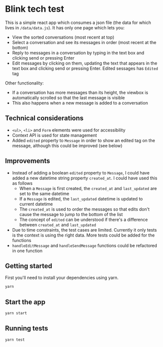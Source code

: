 # Blink tech test

This is a simple react app which consumes a json file (the data for which lives in `/data/data.js`). It has only one page which lets you:

- View the sorted conversations (most recent at top)
- Select a conversation and see its messages in order (most recent at the bottom)
- Reply to messages in a conversation by typing in the text box and clicking send or pressing Enter
- Edit messages by clicking on them, updating the text that appears in the text box and clicking send or pressing Enter. Edited sessages has `Edited` tag

Other functionality:

- If a conversation has more messages than its height, the viewbox is automatically scrolled so that the last message is visible
- This also happens when a new message is added to a conversation
  
## Technical considerations

- `<ul>`, `<li>` and `Form` elements were used for accessibility
- Context API is used for state management
- Added `edited` property to `Message` in order to show an edited tag on the message, although this could be improved (see below)
  
## Improvements

- Instead of adding a boolean `edited` property to `Message`, I could have added a new datetime string property `created_at`. I could have used this as follows
  - When a `Message` is first created, the `created_at` and `last_updated` are set to the same datetime
  - If a `Message` is edited, the `last_updated` datetime is updated to current datetime
  - The `created_at` is used to order the messages so that edits don't cause the message to jump to the bottom of the list
  - The concept of `edited` can be understood if there's a difference between `created_at` and `last_updated`
- Due to time constraints, the test cases are limited. Currently it only tests is the context is using the right data. More tests could be added for the functions
- `handleEditMessage` and `handleSendMessage` functions could be refactored in one function
  
## Getting started

First you'll need to install your dependencies using yarn.

```sh
yarn
```

## Start the app

```sh
yarn start
```

## Running tests

```sh
yarn test
```

